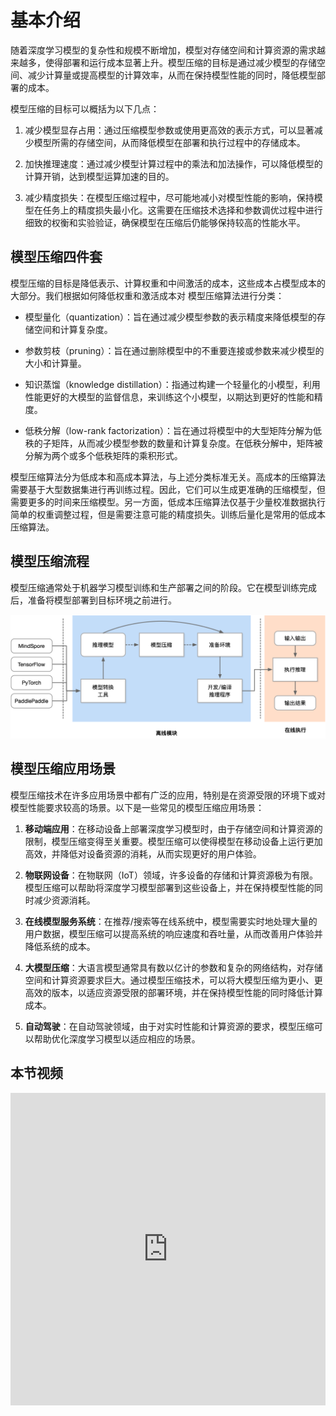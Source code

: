 <!--Copyright © 适用于[License](https://github.com/chenzomi12/AISystem)版权许可-->

# 基本介绍 

随着深度学习模型的复杂性和规模不断增加，模型对存储空间和计算资源的需求越来越多，使得部署和运行成本显著上升。模型压缩的目标是通过减少模型的存储空间、减少计算量或提高模型的计算效率，从而在保持模型性能的同时，降低模型部署的成本。

模型压缩的目标可以概括为以下几点：

1. 减少模型显存占用：通过压缩模型参数或使用更高效的表示方式，可以显著减少模型所需的存储空间，从而降低模型在部署和执行过程中的存储成本。

2. 加快推理速度：通过减少模型计算过程中的乘法和加法操作，可以降低模型的计算开销，达到模型运算加速的目的。

3. 减少精度损失：在模型压缩过程中，尽可能地减小对模型性能的影响，保持模型在任务上的精度损失最小化。这需要在压缩技术选择和参数调优过程中进行细致的权衡和实验验证，确保模型在压缩后仍能够保持较高的性能水平。

## 模型压缩四件套

模型压缩的目标是降低表示、计算权重和中间激活的成本，这些成本占模型成本的大部分。我们根据如何降低权重和激活成本对 模型压缩算法进行分类：

- 模型量化（quantization）：旨在通过减少模型参数的表示精度来降低模型的存储空间和计算复杂度。

- 参数剪枝（pruning）：旨在通过删除模型中的不重要连接或参数来减少模型的大小和计算量。

- 知识蒸馏（knowledge distillation）：指通过构建一个轻量化的小模型，利用性能更好的大模型的监督信息，来训练这个小模型，以期达到更好的性能和精度。

- 低秩分解（low-rank factorization）：旨在通过将模型中的大型矩阵分解为低秩的子矩阵，从而减少模型参数的数量和计算复杂度。在低秩分解中，矩阵被分解为两个或多个低秩矩阵的乘积形式。

模型压缩算法分为低成本和高成本算法，与上述分类标准无关。高成本的压缩算法需要基于大型数据集进行再训练过程。因此，它们可以生成更准确的压缩模型，但需要更多的时间来压缩模型。另一方面，低成本压缩算法仅基于少量校准数据执行简单的权重调整过程，但是需要注意可能的精度损失。训练后量化是常用的低成本压缩算法。

##  模型压缩流程

模型压缩通常处于机器学习模型训练和生产部署之间的阶段。它在模型训练完成后，准备将模型部署到目标环境之前进行。

![模型压缩流程](images/introduction01.png)

## 模型压缩应用场景

模型压缩技术在许多应用场景中都有广泛的应用，特别是在资源受限的环境下或对模型性能要求较高的场景。以下是一些常见的模型压缩应用场景：

1. **移动端应用**：在移动设备上部署深度学习模型时，由于存储空间和计算资源的限制，模型压缩变得至关重要。模型压缩可以使得模型在移动设备上运行更加高效，并降低对设备资源的消耗，从而实现更好的用户体验。

2. **物联网设备**：在物联网（IoT）领域，许多设备的存储和计算资源极为有限。模型压缩可以帮助将深度学习模型部署到这些设备上，并在保持模型性能的同时减少资源消耗。

3. **在线模型服务系统**：在推荐/搜索等在线系统中，模型需要实时地处理大量的用户数据，模型压缩可以提高系统的响应速度和吞吐量，从而改善用户体验并降低系统的成本。

4. **大模型压缩**：大语言模型通常具有数以亿计的参数和复杂的网络结构，对存储空间和计算资源要求巨大。通过模型压缩技术，可以将大模型压缩为更小、更高效的版本，以适应资源受限的部署环境，并在保持模型性能的同时降低计算成本。

5. **自动驾驶**：在自动驾驶领域，由于对实时性能和计算资源的要求，模型压缩可以帮助优化深度学习模型以适应相应的场景。

## 本节视频

<html>
<iframe src="https://player.bilibili.com/player.html?aid=608053162&bvid=BV1384y187tL&cid=973975092&page=1&as_wide=1&high_quality=1&danmaku=0&t=30&autoplay=0" width="100%" height="500" scrolling="no" border="0" frameborder="no" framespacing="0" allowfullscreen="true"> </iframe>
</html>